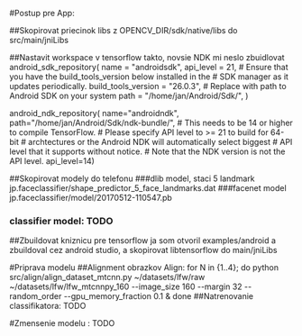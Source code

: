 #Postup pre App:

##Skopirovat priecinok libs z OPENCV_DIR/sdk/native/libs do src/main/jniLibs

##Nastavit workspace v tensorflow takto, novsie NDK mi neslo zbuidlovat
android_sdk_repository(
    name = "androidsdk",
    api_level = 21,
    # Ensure that you have the build_tools_version below installed in the
    # SDK manager as it updates periodically.
    build_tools_version = "26.0.3",
    # Replace with path to Android SDK on your system
    path = "/home/jan/Android/Sdk/",
)

android_ndk_repository(
    name="androidndk",
    path="/home/jan/Android/Sdk/ndk-bundle/",
    # This needs to be 14 or higher to compile TensorFlow.
    # Please specify API level to >= 21 to build for 64-bit
    # archtectures or the Android NDK will automatically select biggest
    # API level that it supports without notice.
    # Note that the NDK version is not the API level.
    api_level=14)
    
    
##Skopirovat modely do telefonu
###dlib model, staci 5 landmark
jp.faceclassifier/shape_predictor_5_face_landmarks.dat
###facenet model
jp.faceclassifier/model/20170512-110547.pb
### classifier model: TODO
    
    
##Zbuildovat kniznicu pre tensorflow 
ja som otvoril examples/android a zbuildoval cez android studio, a skopirovat libtensorflow do main/jniLibs


#Priprava modelu
##Alignment obrazkov
Align: for N in {1..4}; do python src/align/align_dataset_mtcnn.py ~/datasets/lfw/raw ~/datasets/lfw/lfw_mtcnnpy_160 --image_size 160 --margin 32 --random_order --gpu_memory_fraction 0.1 & done
##Natrenovanie classifikatora: TODO

#Zmensenie modelu : TODO
